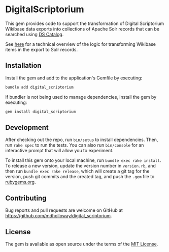 # DigitalScriptorium

This gem provides code to support the transformation of Digital Scriptorium Wikibase data exports into collections of Apache Solr records that can be searched using [DS Catalog](https://search.digital-scriptorium.org/).

See [here](doc/overview.md) for a technical overview of the logic for transforming Wikibase items in the export to Solr records.

## Installation

Install the gem and add to the application's Gemfile by executing:

```bash
bundle add digital_scriptorium
```

If bundler is not being used to manage dependencies, install the gem by executing:

```bash
gem install digital_scriptorium
```

## Development

After checking out the repo, run `bin/setup` to install dependencies. Then, run `rake spec` to run the tests. You can also run `bin/console` for an interactive prompt that will allow you to experiment.

To install this gem onto your local machine, run `bundle exec rake install`. To release a new version, update the version number in `version.rb`, and then run `bundle exec rake release`, which will create a git tag for the version, push git commits and the created tag, and push the `.gem` file to [rubygems.org](https://rubygems.org).

## Contributing

Bug reports and pull requests are welcome on GitHub at https://github.com/mdholloway/digital_scriptorium.

## License

The gem is available as open source under the terms of the [MIT License](https://opensource.org/licenses/MIT).
